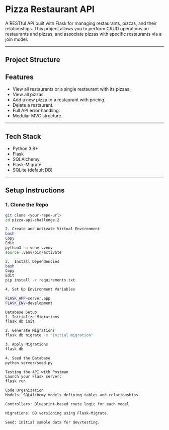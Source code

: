 #  Pizza Restaurant API

A RESTful API built with Flask for managing restaurants, pizzas, and their relationships. This project allows you to perform CRUD operations on restaurants and pizzas, and associate pizzas with specific restaurants via a join model.

---

##  Project Structure

##  Features

- View all restaurants or a single restaurant with its pizzas.
- View all pizzas.
- Add a new pizza to a restaurant with pricing.
- Delete a restaurant.
- Full API error handling.
- Modular MVC structure.

---

##  Tech Stack

- Python 3.8+
- Flask
- SQLAlchemy
- Flask-Migrate
- SQLite (default DB)

---

##  Setup Instructions

### 1. Clone the Repo

```bash
git clone <your-repo-url>
cd pizza-api-challenge-2

2. Create and Activate Virtual Environment
bash
Copy
Edit
python3 -m venv .venv
source .venv/bin/activate

3.  Install Dependencies
bash
Copy
Edit
pip install -r requirements.txt

4. Set Up Environment Variables

FLASK_APP=server.app
FLASK_ENV=development

Database Setup
1. Initialize Migrations
flask db init

2. Generate Migrations
flask db migrate -m "Initial migration"

3. Apply Migrations
flask db 

4. Seed the Database
python server/seed.py

Testing the API with Postman
Launch your Flask server:
flask run

Code Organization
Models: SQLAlchemy models defining tables and relationships.

Controllers: Blueprint-based route logic for each model.

Migrations: DB versioning using Flask-Migrate.

Seed: Initial sample data for dev/testing.
